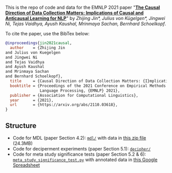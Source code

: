 This is the repo of code and data for the EMNLP 2021 paper "**[The Causal Direction of Data Collection Matters: Implications of Causal and Anticausal Learning for NLP](https://arxiv.org/abs/2110.03618)**" by _Zhijing Jin\*, Julius von Kügelgen\*, Jingwei Ni, Tejas Vaidhya, Ayush Kaushal, Mrinmaya Sachan, Bernhard Schoelkopf_.

To cite the paper, use the BibTex below:
```bibtex
@inproceedings{jin2021causal,
  author    = {Zhijing Jin
and Julius von Kuegelgen
and Jingwei Ni
and Tejas Vaidhya
and Ayush Kaushal
and Mrinmaya Sachan
and Bernhard Schoelkopf},
  title     = {Causal Direction of Data Collection Matters: {I}mplications of Causal and Anticausal Learning for {NLP}},
  booktitle = {Proceedings of the 2021 Conference on Empirical Methods in Natural
               Language Processing, {EMNLP} 2021},
  publisher = {Association for Computational Linguistics},
  year      = {2021},
  url       = {https://arxiv.org/abs/2110.03618},
}
```

## Structure
- Code for MDL (paper Section 4.2): [`mdl/`](mdl/) with data in [this zip file](https://drive.google.com/file/d/10N8rW8BA-aPDIjFkmvJ4BQnB3REoVG6O/view?usp=sharing) (24.3MB)
- Code for deciperment experiments (paper Section 5.1): [`decipher/`](decipher/)
- Code for meta study significance tests (paper Section 5.2 & 6): [`meta_study_significance_test.py`](meta_study_significance_test.py) with annotated data in [this Google Spreadsheet](https://docs.google.com/spreadsheets/d/1dNQiFuFMKE05YcTwcnvEZ5xojm3Q2c6c0uR3k7H7D7c/)

